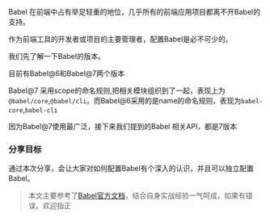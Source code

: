 <!--
 * @Desc: 
 * @FilePath: /tutor-babel/docs/README.md
 * @Author: liujianwei1
 * @Date: 2021-05-14 11:15:59
 * @LastEditors: liujianwei1
 * @Reference Desc: 
-->

Babel 在前端中占有举足轻重的地位，几乎所有的前端应用项目都离不开Babel的支持。

作为前端工具的开发者或项目的主要管理者，配置Babel是必不可少的。  

我们先了解一下Babel的版本。

目前有Babel@6和Babel@7两个版本

Babel@7 采用scope的命名规则,把相关模块组织到了一起，表现上为`@babel/core`,`@babel/cli`。而Babel@6采用的是name的命名规则，表现为`babel-core`,`babel-cli`

因为Babel@7使用最广泛，接下来我们提到的Babel 相关API，都是7版本



### 分享目标
通过本次分享，会让大家对如何配置Babel有个深入的认识，并且可以独立配置Babel。  

> 本文主要参考了[Babel官方文档](https://babeljs.io/docs/en/)，结合自身实战经验一气呵成，如果有错误，欢迎指正